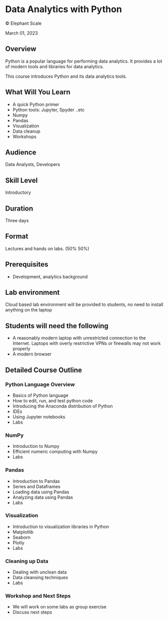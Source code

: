 # Data Analytics with Python

© Elephant Scale

March 01, 2023

## Overview

Python is a popular language for performing data analytics.  It provides a lot of modern tools and libraries for data analytics.

This course introduces Python and its data analytics tools.

## What Will You Learn

* A quick Python primer
* Python tools: Jupyter, Spyder ..etc
* Numpy
* Pandas
* Visualization
* Data cleanup
* Workshops

## Audience

Data Analysts, Developers

## Skill Level

Introductory

## Duration

Three days

## Format

Lectures and hands on labs. (50%  50%)

## Prerequisites

* Development, analytics background

## Lab environment

Cloud based lab environment will be provided to students, no need to install anything on the laptop

## Students will need the following

* A reasonably modern laptop with unrestricted connection to the Internet.  Laptops with overly restrictive VPNs or firewalls may not work properly
* A modern browser

## Detailed Course Outline

### Python Language Overview

* Basics of Python language
* How to edit, run, and test python code
* Introducing the Anaconda distribution of Python
* IDEs
* Using Jupyter notebooks
* Labs

### NumPy

* Introduction to Numpy
* Efficient numeric computing with Numpy
* Labs

### Pandas

* Introduction to Pandas
* Series and Dataframes
* Loading data using Pandas
* Analyzing data using Pandas
* Labs

### Visualization

* Introduction to visualization libraries in Python
* Matplotlib
* Seaborn
* Plotly
* Labs

### Cleaning up Data

* Dealing with unclean data
* Data cleansing techniques
* Labs

### Workshop and Next Steps

* We will work on some labs as group exercise
* Discuss next steps

